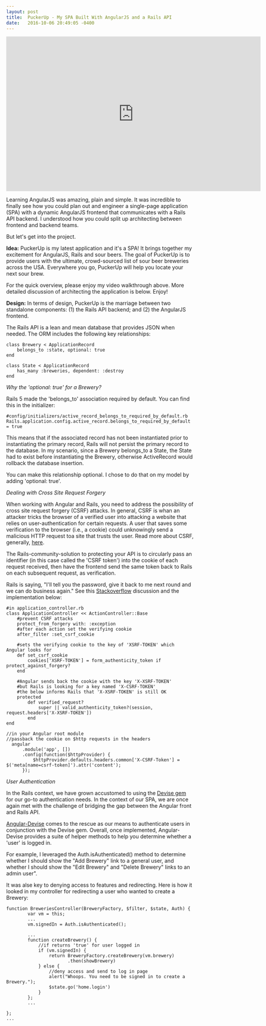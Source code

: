 ```yaml
---
layout: post
title:  PuckerUp - My SPA Built With AngularJS and a Rails API
date:   2016-10-06 20:49:05 -0400
---
```


<p>
  <span style="text-align:center; display: block;">
    <iframe type="text/html" width="682" height="414" src="https://www.youtube.com/embed/9N_rNwhFwl0?version=1&amp;rel=1&amp;fs=1&amp;autohide=2&amp;showsearch=0&amp;showinfo=1&amp;iv_load_policy=1&amp;wmode=transparent" allowfullscreen="true" style="border:0;">
    </iframe>
  </span>
</p>

Learning AngularJS was amazing, plain and simple.  It was incredible to finally see how you could plan out and engineer a single-page application (SPA) with a dynamic AngularJS frontend that communicates with a Rails API backend.  I understood how you could split up architecting between frontend and backend teams.

But let's get into the project.

**Idea:** 
PuckerUp is my latest application and it's a SPA! It brings together my excitement for AngularJS, Rails and sour beers.  The goal of PuckerUp is to provide users with the ultimate, crowd-sourced list of sour beer breweries across the USA.  Everywhere you go, PuckerUp will help you locate your next sour brew.

For the quick overview, please enjoy my video walkthrough above.  More detailed discussion of architecting the application is below.  Enjoy!


**Design:** 
In terms of design, PuckerUp is the marriage between two standalone components: (1) the Rails API backend; and (2) the AngularJS frontend.

The Rails API is a lean and mean database that provides JSON when needed.  The ORM includes the following key relationships:

```
class Brewery < ApplicationRecord
    belongs_to :state, optional: true
end

class State < ApplicationRecord
    has_many :breweries, dependent: :destroy
end
```
*Why the 'optional: true' for a Brewery?*

Rails 5 made the 'belongs_to' association required by default. You can find this in the initializer:

```
#config/initializers/active_record_belongs_to_required_by_default.rb
Rails.application.config.active_record.belongs_to_required_by_default = true
```

This means that if the associated record has not been instantiated prior to instantiating the primary record, Rails will not persist the primary record to the database.  In my scenario, since a Brewery belongs_to a State, the State had to exist before instantiating the Brewery, otherwise ActiveRecord would rollback the database insertion.

You can make this relationship optional.  I chose to do that on my model by adding 'optional: true'.

*Dealing with Cross Site Request Forgery*

When working with Angular and Rails, you need to address the possibility of cross site request forgery (CSRF) attacks.  In general, CSRF is whan an attacker tricks the browser of a verified user into attacking a website that relies on user-authentication for certain requests.  A user that saves some verification to the browser (i.e., a cookie) could unknowingly send a malicious HTTP request toa site that trusts the user. Read more about CSRF, generally, [here](https://en.wikipedia.org/wiki/Cross-site_request_forgery).

The Rails-community-solution to protecting your API is to circularly pass an identifier (in this case called the 'CSRF token') into the cookie of each request received, then have the frontend send the same token back to Rails on each subsequent request, as verification. 

Rails is saying, "I'll tell you the password, give it back to me next round and we can do business again."  See this [Stackoverflow](http://stackoverflow.com/questions/7600347/rails-api-design-without-disabling-csrf-protection) discussion and the implementation below:

```
#in application_controller.rb
class ApplicationController << ActionController::Base
    #prevent CSRF attacks
    protect_from_forgery with: :exception
    #after each action set the verifying cookie
    after_filter :set_csrf_cookie

    #sets the verifying cookie to the key of 'XSRF-TOKEN' which Angular looks for
    def set_csrf_cookie
        cookies['XSRF-TOKEN'] = form_authenticity_token if protect_against_forgery?
    end

    #Angular sends back the cookie with the key 'X-XSRF-TOKEN'
    #but Rails is looking for a key named 'X-CSRF-TOKEN'
    #the below informs Rails that 'X-XSRF-TOKEN' is still OK
    protected
        def verified_request?
            super || valid_authenticity_token?(session, request.headers['X-XSRF-TOKEN'])
        end
end

//in your Angular root module
//passback the cookie on $http requests in the headers
  angular
      .module('app', [])
      .config(function($httpProvider) {
          $httpProvider.defaults.headers.common['X-CSRF-Token'] = $('meta[name=csrf-token]').attr('content');
      });

```

*User Authentication*

In the Rails context, we have grown accustomed to using the [Devise gem](https://github.com/plataformatec/devise) for our go-to authentication needs.  In the context of our SPA, we are once again met with the challenge of bridging the gap between the Angular front and Rails API.

[Angular-Devise](https://github.com/cloudspace/angular_devise) comes to the rescue as our means to authenticate users in conjunction with the Devise gem.  Overall, once implemented, Angular-Devise provides a suite of helper methods to help you determine whether a 'user' is logged in.  

For example, I leveraged the Auth.isAuthenticated() method to determine whether I should show the "Add Brewery" link to a general user, and whether I should show the "Edit Brewery" and "Delete Brewery" links to an admin user".

It was alse key to denying access to features and redirecting.  Here is how it looked in my controller for redirecting a user who wanted to create a Brewery:

```
function BreweriesController(BreweryFactory, $filter, $state, Auth) {
        var vm = this;
        ...
        vm.signedIn = Auth.isAuthenticated();

        ...
        function createBrewery() {
            //if returns 'true' for user logged in
            if (vm.signedIn) {
                return BreweryFactory.createBrewery(vm.brewery)
                       .then(showBrewery)
            } else {
                //deny access and send to log in page
                alert("Whoops. You need to be signed in to create a Brewery.");
                $state.go('home.login')
            }
        };
        ...

};
...

```



